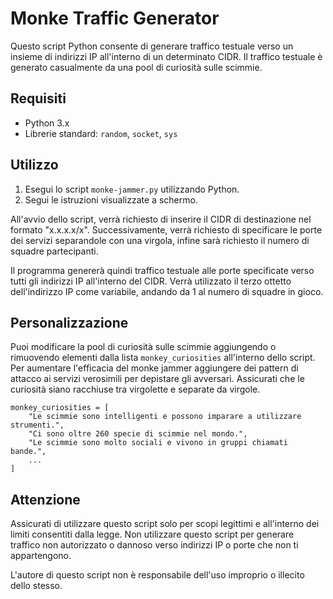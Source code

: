 # Monke Traffic Generator

Questo script Python consente di generare traffico testuale verso un insieme di indirizzi IP all'interno di un determinato CIDR. Il traffico testuale è generato casualmente da una pool di curiosità sulle scimmie.

## Requisiti

* Python 3.x
* Librerie standard: `random`, `socket`, `sys`

## Utilizzo

1. Esegui lo script `monke-jammer.py` utilizzando Python.
2. Segui le istruzioni visualizzate a schermo.

All'avvio dello script, verrà richiesto di inserire il CIDR di destinazione nel formato "x.x.x.x/x". Successivamente, verrà richiesto di specificare le porte dei servizi separandole con una virgola, infine sarà richiesto il numero di squadre partecipanti.

Il programma genererà quindi traffico testuale alle porte specificate verso tutti gli indirizzi IP all'interno del CIDR. Verrà utilizzato il terzo ottetto dell'indirizzo IP come variabile, andando da 1 al numero di squadre in gioco.

## Personalizzazione

Puoi modificare la pool di curiosità sulle scimmie aggiungendo o rimuovendo elementi dalla lista `monkey_curiosities` all'interno dello script. Per aumentare l'efficacia del monke jammer aggiungere dei pattern di attacco ai servizi verosimili per depistare gli avversari. Assicurati che le curiosità siano racchiuse tra virgolette e separate da virgole.

```
monkey_curiosities = [
    "Le scimmie sono intelligenti e possono imparare a utilizzare strumenti.",
    "Ci sono oltre 260 specie di scimmie nel mondo.",
    "Le scimmie sono molto sociali e vivono in gruppi chiamati bande.",
    ...
]
```

## Attenzione

Assicurati di utilizzare questo script solo per scopi legittimi e all'interno dei limiti consentiti dalla legge. Non utilizzare questo script per generare traffico non autorizzato o dannoso verso indirizzi IP o porte che non ti appartengono.

L'autore di questo script non è responsabile dell'uso improprio o illecito dello stesso.
